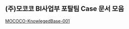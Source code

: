## (주)모코코 BI사업부 포탈팀 Case 문서 모음

[MOCOCO-KnowlegedBase-001](https://github.com/JUOHJANG/Document/blob/main/MOCOCO-KnowlegedBase-001.md)
